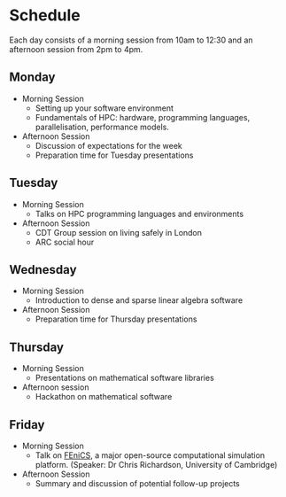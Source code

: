# Schedule

Each day consists of a morning session from 10am to 12:30 and an afternoon session from 2pm to 4pm.

## Monday
- Morning Session
  - Setting up your software environment
  - Fundamentals of HPC: hardware, programming languages, parallelisation, performance models.
- Afternoon Session
  - Discussion of expectations for the week
  - Preparation time for Tuesday presentations

## Tuesday
- Morning Session
  - Talks on HPC programming languages and environments
- Afternoon Session
  - CDT Group session on living safely in London
  - ARC social hour

## Wednesday
- Morning Session
  - Introduction to dense and sparse linear algebra software
- Afternoon Session
  - Preparation time for Thursday presentations

## Thursday
- Morning Session
  - Presentations on mathematical software libraries
- Afternoon session
  - Hackathon on mathematical software

## Friday
- Morning Session
  - Talk on [FEniCS](https://fenicsproject.org/), a major open-source computational simulation platform.
    (Speaker: Dr Chris Richardson, University of Cambridge)
- Afternoon Session
  - Summary and discussion of potential follow-up projects
